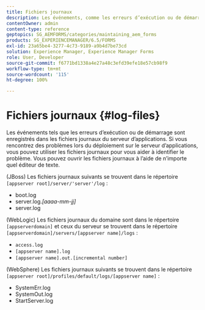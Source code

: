 ```yaml
---
title: Fichiers journaux
description: Les événements, comme les erreurs d’exécution ou de démarrage, sont enregistrés dans les fichiers journaux du serveur d’applications, que vous pouvez ouvrir à l’aide d’un éditeur de texte.
contentOwner: admin
content-type: reference
geptopics: SG_AEMFORMS/categories/maintaining_aem_forms
products: SG_EXPERIENCEMANAGER/6.5/FORMS
exl-id: 23a65be4-3277-4c73-9189-a9b4d7be73cd
solution: Experience Manager, Experience Manager Forms
role: User, Developer
source-git-commit: f6771bd1338a4e27a48c3efd39efe18e57cb98f9
workflow-type: tm+mt
source-wordcount: '115'
ht-degree: 100%

---
```


# Fichiers journaux {#log-files}

Les événements tels que les erreurs d’exécution ou de démarrage sont enregistrés dans les fichiers journaux du serveur d’applications. Si vous rencontrez des problèmes lors du déploiement sur le serveur d’applications, vous pouvez utiliser les fichiers journaux pour vous aider à identifier le problème. Vous pouvez ouvrir les fichiers journaux à l’aide de n’importe quel éditeur de texte.

(JBoss) Les fichiers journaux suivants se trouvent dans le répertoire `[appserver root]/server/'server'/log` :

* boot.log
* server.log.*[aaaa-mm-jj]*
* server.log

(WebLogic) Les fichiers journaux du domaine sont dans le répertoire `[appserverdomain]` et ceux du serveur se trouvent dans le répertoire `[appserverdomain]/servers/[appserver name]/logs` :

* `access.log`
* `[appserver name].log`
* `[appserver name].out.[incremental number]`

(WebSphere) Les fichiers journaux suivants se trouvent dans le répertoire `[appserver root]/profiles/default/logs/[appserver name]` :

* SystemErr.log
* SystemOut.log
* StartServer.log

